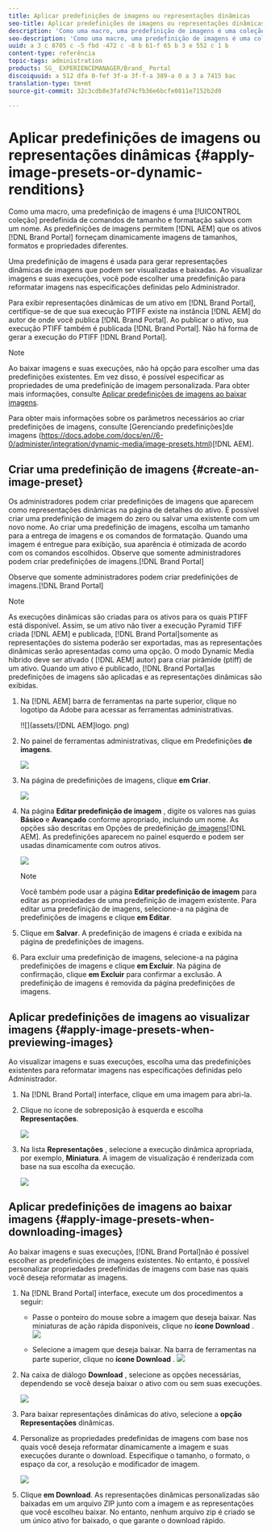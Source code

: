 ```yaml
---
title: Aplicar predefinições de imagens ou representações dinâmicas
seo-title: Aplicar predefinições de imagens ou representações dinâmicas
description: 'Como uma macro, uma predefinição de imagens é uma coleção predefinida de comandos de tamanho e formatação salvos com um nome. As predefinições de imagens permitem que o AEM Assets Brand Portal forneça dinamicamente imagens de tamanhos, formatos e propriedades diferentes. '
seo-description: 'Como uma macro, uma predefinição de imagens é uma coleção predefinida de comandos de tamanho e formatação salvos com um nome. As predefinições de imagens permitem que o AEM Assets Brand Portal forneça dinamicamente imagens de tamanhos, formatos e propriedades diferentes. '
uuid: a 3 c 8705 c -5 fbd -472 c -8 b 61-f 65 b 3 e 552 c 1 b
content-type: referência
topic-tags: administration
products: SG_ EXPERIENCEMANAGER/Brand_ Portal
discoiquuid: a 512 dfa 0-fef 3f-a 3f-f-a 389-a 0 a 3 a 7415 bac
translation-type: tm+mt
source-git-commit: 32c3cdb8e3fafd74cfb36e6bcfe0811e7152b2d0

---
```



# Aplicar predefinições de imagens ou representações dinâmicas {#apply-image-presets-or-dynamic-renditions}

Como uma macro, uma predefinição de imagens é uma [!UICONTROL coleção] predefinida de comandos de tamanho e formatação salvos com um nome. As predefinições de imagens permitem [!DNL AEM] que os ativos [!DNL Brand Portal] forneçam dinamicamente imagens de tamanhos, formatos e propriedades diferentes.

Uma predefinição de imagens é usada para gerar representações dinâmicas de imagens que podem ser visualizadas e baixadas. Ao visualizar imagens e suas execuções, você pode escolher uma predefinição para reformatar imagens nas especificações definidas pelo Administrador.

Para exibir representações dinâmicas de um ativo em [!DNL Brand Portal], certifique-se de que sua execução PTIFF existe na instância [!DNL AEM] do autor de onde você publica [!DNL Brand Portal]. Ao publicar o ativo, sua execução PTIFF também é publicada [!DNL Brand Portal]. Não há forma de gerar a execução do PTIFF [!DNL Brand Portal].

>[!NOTE]
>
>Ao baixar imagens e suas execuções, não há opção para escolher uma das predefinições existentes. Em vez disso, é possível especificar as propriedades de uma predefinição de imagem personalizada. Para obter mais informações, consulte [Aplicar predefinições de imagens ao baixar imagens](../using/brand-portal-image-presets.md#main-pars-text-1403412644).

Para obter mais informações sobre os parâmetros necessários ao criar predefinições de imagens, consulte [Gerenciando predefinições]de imagens (https://docs.adobe.com/docs/en//6-0/administer/integration/dynamic-media/image-presets.html)[!DNL AEM].

## Criar uma predefinição de imagens {#create-an-image-preset}

Os administradores podem criar predefinições de imagens que aparecem como representações dinâmicas na página de detalhes do ativo. É possível criar uma predefinição de imagem do zero ou salvar uma existente com um novo nome. Ao criar uma predefinição de imagens, escolha um tamanho para a entrega de imagens e os comandos de formatação. Quando uma imagem é entregue para exibição, sua aparência é otimizada de acordo com os comandos escolhidos.
Observe que somente administradores podem criar predefinições de imagens.[!DNL Brand Portal]

Observe que somente administradores podem criar predefinições de imagens.[!DNL Brand Portal]

>[!NOTE]
>
>As execuções dinâmicas são criadas para os ativos para os quais PTIFF está disponível. Assim, se um ativo não tiver a execução Pyramid TIFF criada [!DNL AEM] e publicada, [!DNL Brand Portal]somente as representações do sistema poderão ser exportadas, mas as representações dinâmicas serão apresentadas como uma opção.
O modo Dynamic Media híbrido deve ser ativado ( [!DNL AEM] autor) para criar pirâmide (ptiff) de um ativo. Quando um ativo é publicado, [!DNL Brand Portal]as predefinições de imagens são aplicadas e as representações dinâmicas são exibidas.

1. Na [!DNL AEM] barra de ferramentas na parte superior, clique no logotipo da Adobe para acessar as ferramentas administrativas.

   !![](assets/[!DNL AEM]logo. png)

2. No painel de ferramentas administrativas, clique em Predefinições **de imagens**.

   ![](assets/admin-tools-panel-4.png)

3. Na página de predefinições de imagens, clique **em Criar**.

   ![](assets/image_preset_homepage.png)

4. Na página **Editar predefinição de imagem** , digite os valores nas guias **Básico** e **Avançado** conforme apropriado, incluindo um nome. As opções são descritas em Opções de predefinição [de imagens](https://docs.adobe.com/docs/en//6-0/administer/integration/dynamic-media/image-presets.html#Image%20preset%20options)[!DNL AEM]. As predefinições aparecem no painel esquerdo e podem ser usadas dinamicamente com outros ativos.

   ![](assets/image_preset_create.png)

   >[!NOTE]
   >
   >Você também pode usar a página **Editar predefinição de imagem** para editar as propriedades de uma predefinição de imagem existente. Para editar uma predefinição de imagens, selecione-a na página de predefinições de imagens e clique **em Editar**.

5. Clique em **Salvar**. A predefinição de imagens é criada e exibida na página de predefinições de imagens.
6. Para excluir uma predefinição de imagens, selecione-a na página predefinições de imagens e clique **em Excluir**. Na página de confirmação, clique **em Excluir** para confirmar a exclusão. A predefinição de imagens é removida da página predefinições de imagens.

## Aplicar predefinições de imagens ao visualizar imagens {#apply-image-presets-when-previewing-images}

Ao visualizar imagens e suas execuções, escolha uma das predefinições existentes para reformatar imagens nas especificações definidas pelo Administrador.

1. Na [!DNL Brand Portal] interface, clique em uma imagem para abri-la.
2. Clique no ícone de sobreposição à esquerda e escolha **Representações**.

   ![](assets/image-preset-previewrenditions.png)

3. Na lista **Representações** , selecione a execução dinâmica apropriada, por exemplo, **Miniatura**. A imagem de visualização é renderizada com base na sua escolha da execução.

   ![](assets/image-preset-previewrenditionthumbnail.png)

## Aplicar predefinições de imagens ao baixar imagens {#apply-image-presets-when-downloading-images}

Ao baixar imagens e suas execuções, [!DNL Brand Portal]não é possível escolher as predefinições de imagens existentes. No entanto, é possível personalizar propriedades predefinidas de imagens com base nas quais você deseja reformatar as imagens.

1. Na [!DNL Brand Portal] interface, execute um dos procedimentos a seguir:

   * Passe o ponteiro do mouse sobre a imagem que deseja baixar. Nas miniaturas de ação rápida disponíveis, clique no **ícone Download** .
   ![](assets/downloadsingleasset.png)

   * Selecione a imagem que deseja baixar. Na barra de ferramentas na parte superior, clique no **ícone Download** .
   ![](assets/downloadassets.png)

2. Na caixa de diálogo **Download** , selecione as opções necessárias, dependendo se você deseja baixar o ativo com ou sem suas execuções.

   ![](assets/donload-assets-dialog.png)

3. Para baixar representações dinâmicas do ativo, selecione a **opção Representações** dinâmicas.
4. Personalize as propriedades predefinidas de imagens com base nos quais você deseja reformatar dinamicamente a imagem e suas execuções durante o download. Especifique o tamanho, o formato, o espaço da cor, a resolução e modificador de imagem.

   ![](assets/dynamicrenditions.png)

5. Clique **em Download**. As representações dinâmicas personalizadas são baixadas em um arquivo ZIP junto com a imagem e as representações que você escolheu baixar. No entanto, nenhum arquivo zip é criado se um único ativo for baixado, o que garante o download rápido.
